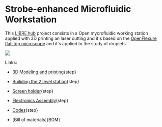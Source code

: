 # Strobe-enhanced Microfluidic Workstation

This  <a href="https://librehub.github.io/" target="_blank">LIBRE hub</a> project consists in a Open mycrofluidic working station applied with 3D printing an laser cutting and it's based on the <a href="https://rwb27.gitlab.io/openflexure-flat-top-microscope/" target="_blank">OpenFlexure flat-top microscope</a> and it's applied to the study of droplets.

![](images/www.png)

Links:

* [3D Modeling and printing](testpage1.md){step}

* [Builiding the 2 level station](testpage2.md){step}

* [Screen holder](testpage5.md){step}

* [Electronics Assembly](Information.md){step}

* [Codes](testpage3.md){step}

* [Bill of materials]{BOM}